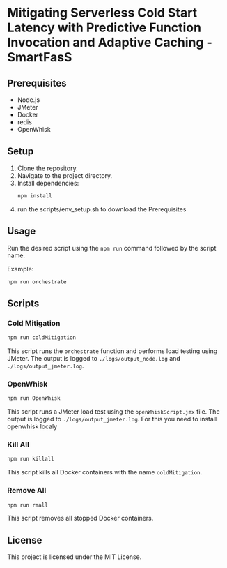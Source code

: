 

# Mitigating Serverless Cold Start Latency with Predictive Function Invocation and Adaptive Caching - SmartFasS



## Prerequisites

- Node.js
- JMeter
- Docker
- redis
- OpenWhisk

## Setup

1. Clone the repository.
2. Navigate to the project directory.
3. Install dependencies:
    ```sh
    npm install
    ```
4. run the scripts/env_setup.sh to download the Prerequisites

## Usage

Run the desired script using the `npm run` command followed by the script name.

Example:
```sh
npm run orchestrate
```


## Scripts

### Cold Mitigation

```sh
npm run coldMitigation
```

This script runs the `orchestrate` function and performs load testing using JMeter. The output is logged to `./logs/output_node.log` and `./logs/output_jmeter.log`.


### OpenWhisk

```sh
npm run OpenWhisk
```

This script runs a JMeter load test using the `openWhiskScript.jmx` file. The output is logged to `./logs/output_jmeter.log`. For this you need to install openwhisk localy

### Kill All

```sh
npm run killall
```

This script kills all Docker containers with the name `coldMitigation`.

### Remove All

```sh
npm run rmall
```

This script removes all stopped Docker containers.


## License

This project is licensed under the MIT License.
